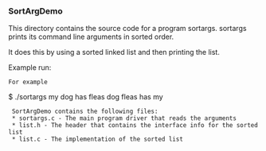 ### SortArgDemo

This directory contains the source code for a program sortargs. sortargs
prints its command line arguments in sorted order.

It does this by using a sorted linked list and then printing the list.

Example run:
```
For example
```
$  ./sortargs my dog has fleas
dog
fleas
has
my
```
 SortArgDemo contains the following files:
 * sortargs.c - The main program driver that reads the arguments
 * list.h - The header that contains the interface info for the sorted list
 * list.c - The implementation of the sorted list
